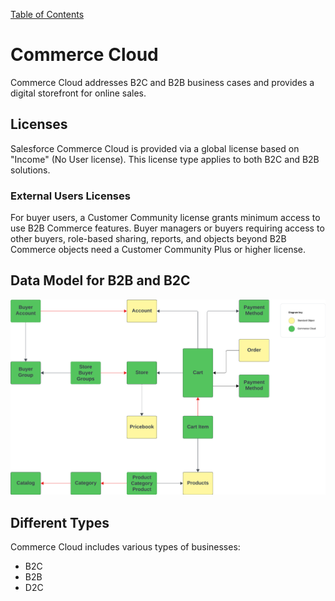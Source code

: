 [Table of Contents](../Documentation.md)

# Commerce Cloud

Commerce Cloud addresses B2C and B2B business cases and provides a digital storefront for online sales.

## Licenses
Salesforce Commerce Cloud is provided via a global license based on "Income" (No User license). This license type applies to both B2C and B2B solutions.

### External Users Licenses
For buyer users, a Customer Community license grants minimum access to use B2B Commerce features. Buyer managers or buyers requiring access to other buyers, role-based sharing, reports, and objects beyond B2B Commerce objects need a Customer Community Plus or higher license.

## Data Model for B2B and B2C
![Data Model](../../Images/CTA%20-%20Diagrams%20-%20CC%20-%20B2B%20&%20B2C.png)

## Different Types
Commerce Cloud includes various types of businesses:
- B2C
- B2B
- D2C
